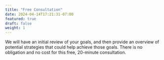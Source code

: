 ```yaml
---
title: "Free Consultation"
date: 2024-04-14T17:21:31-07:00
featured: true
draft: false
weight: 1
---
```


We will have an initial review of your goals, and then provide an overview of potential strategies that could help achieve those goals. There is no obligation and no cost for this free, 20-minute consultation.
<!--more-->
